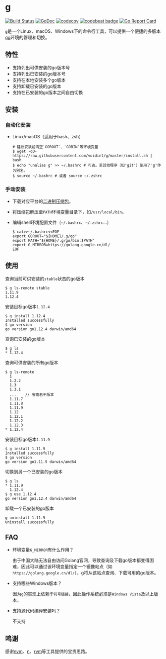 # g
[![Build Status](https://travis-ci.org/voidint/g.svg?branch=master)](https://travis-ci.org/voidint/g)
[![GoDoc](https://godoc.org/github.com/voidint/g?status.svg)](https://godoc.org/github.com/voidint/g)
[![codecov](https://codecov.io/gh/voidint/g/branch/master/graph/badge.svg)](https://codecov.io/gh/voidint/g)
[![codebeat badge](https://codebeat.co/badges/0b4bf243-95da-444c-b163-6cb8a35d1f8d)](https://codebeat.co/projects/github-com-voidint-g-master)
[![Go Report Card](https://goreportcard.com/badge/github.com/voidint/g)](https://goreportcard.com/report/github.com/voidint/g)

`g`是一个Linux、macOS、Windows下的命令行工具，可以提供一个便捷的多版本[go](https://golang.org/)环境的管理和切换。


## 特性
- 支持列出可供安装的go版本号
- 支持列出已安装的go版本号
- 支持在本地安装多个go版本
- 支持卸载已安装的go版本
- 支持在已安装的go版本之间自由切换

## 安装
### 自动化安装
- Linux/macOS（适用于bash、zsh）

    ```shell
    # 建议安装前清空`GOROOT`、`GOBIN`等环境变量
    $ wget -qO- https://raw.githubusercontent.com/voidint/g/master/install.sh | bash
    $ echo "unalias g" >> ~/.bashrc # 可选。若其他程序（如'git'）使用了'g'作为别名。
    $ source ~/.bashrc # 或者 source ~/.zshrc
    ```

### 手动安装
- 下载对应平台的[二进制压缩包](https://github.com/voidint/g/releases)。
- 将压缩包解压至`PATH`环境变量目录下，如`/usr/local/bin`。
- 编辑shell环境配置文件（`~/.bashrc`、`~/.zshrc`...）

    ```shell
    $ cat>>~/.bashrc<<EOF
    export GOROOT="${HOME}/.g/go"
    export PATH="${HOME}/.g/go/bin:$PATH"
    export G_MIRROR=https://golang.google.cn/dl/
    EOF
    ```

## 使用
查询当前可供安装的`stable`状态的go版本

```shell
$ g ls-remote stable
1.11.9
1.12.4
```

安装目标go版本`1.12.4`

```shell
$ g install 1.12.4
Installed successfully
$ go version
go version go1.12.4 darwin/amd64
```


查询已安装的go版本

```shell
$ g ls
* 1.12.4
```

查询可供安装的所有go版本

```shell
$ g ls-remote
  1
  1.2.2
  1.3
  1.3.1
  ...    // 省略若干版本
  1.11.7
  1.11.8
  1.11.9
  1.12
  1.12.1
  1.12.2
  1.12.3
* 1.12.4
```

安装目标go版本`1.11.9`

```shell
$ g install 1.11.9
Installed successfully
$ go version
go version go1.11.9 darwin/amd64
```

切换到另一个已安装的go版本

```shell
$ g ls
* 1.11.9
  1.12.4
$ g use 1.12.4
go version go1.12.4 darwin/amd64

```

卸载一个已安装的go版本

```shell
g uninstall 1.11.9
Uninstall successfully
```
## FAQ
- 环境变量`G_MIRROR`有什么作用？

    由于中国大陆无法自由访问Golang官网，导致查询及下载go版本都变得困难，因此可以通过该环境变量指定一个镜像站点（如`https://golang.google.cn/dl/`），g将从该站点查询、下载可用的go版本。

- 支持哪些Windows版本？

    因为`g`的实现上依赖于`符号链接`，因此操作系统必须是`Windows Vista`及以上版本。

- 支持源代码编译安装吗？

    不支持


## 鸣谢
感谢[nvm](https://github.com/nvm-sh/nvm)、[n](https://github.com/tj/n)、[rvm](https://github.com/rvm/rvm)等工具提供的宝贵思路。
